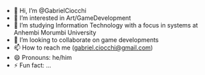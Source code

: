 - 👋 Hi, I’m @GabrielCiocchi
- 👀 I’m interested in Art/GameDevelopment
- 🌱 I’m studying Information Technology with a focus in systems at Anhembi Morumbi University
- 💞️ I’m looking to collaborate on game developments
- 📫 How to reach me (gabriel.ciocchi@gmail.com)
- 😄 Pronouns: he/him
- ⚡ Fun fact: ...

<!---
GabrielCiocchi/GabrielCiocchi is a ✨ special ✨ repository because its `README.md` (this file) appears on your GitHub profile.
You can click the Preview link to take a look at your changes.
--->
